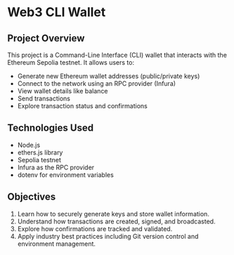 # Web3 CLI Wallet

## Project Overview
This project is a Command-Line Interface (CLI) wallet that interacts with the Ethereum Sepolia testnet. It allows users to:

- Generate new Ethereum wallet addresses (public/private keys)
- Connect to the network using an RPC provider (Infura)
- View wallet details like balance
- Send transactions
- Explore transaction status and confirmations

## Technologies Used
- Node.js
- ethers.js library
- Sepolia testnet
- Infura as the RPC provider
- dotenv for environment variables

## Objectives
1. Learn how to securely generate keys and store wallet information.
2. Understand how transactions are created, signed, and broadcasted.
3. Explore how confirmations are tracked and validated.
4. Apply industry best practices including Git version control and environment management.

